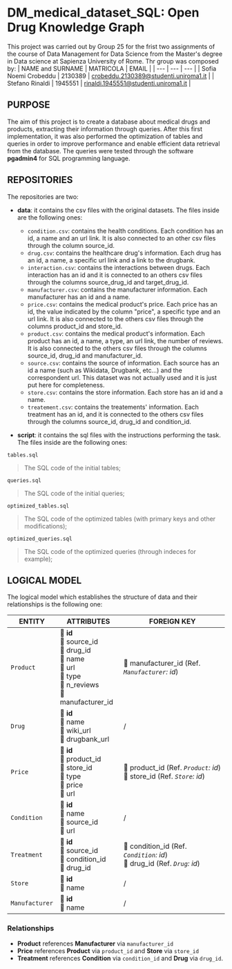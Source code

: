# DM_medical_dataset_SQL: Open Drug Knowledge Graph

This project was carried out by Group 25 for the frist two assignments of the course of Data Management for Data Science from the Master's degree in Data science at Sapienza University of Rome.
Thr group was composed by:
| NAME and SURNAME | MATRICOLA | EMAIL |
| --- | --- | --- |
| Sofia Noemi Crobeddu | 2130389 | crobeddu.2130389@studenti.uniroma1.it | 
| Stefano Rinaldi | 1945551 | rinaldi.1945551@studenti.uniroma1.it |

## PURPOSE

The aim of this project is to create a database about medical drugs and products, extracting their information through queries. After this first implementation, it was also performed the optimization of tables and queries in order to improve performance and enable efficient data retrieval from the database.
The queries were tested through the software **pgadmin4** for SQL programming language.

## REPOSITORIES

The repositories are two:
- **data**: it contains the csv files with the original datasets. The files inside are the following ones:
  - `condition.csv`: contains the health conditions. Each condition has an id, a name and an url link. It is also connected to an other csv files through the column source_id.
  - `drug.csv`: contains the healthcare drug's information. Each drug has an id, a name, a specific url link and a link to the drugbank.
  - `interaction.csv`: contains the interactions between drugs. Each interaction has an id and it is connected to an others csv files through the columns source_drug_id and target_drug_id.
  - `manufacturer.csv`: contains the manufacturer information. Each manufacturer has an id and a name.
  - `price.csv`: contains the medical product's price. Each price has an id, the value indicated by the column "price", a specific type and an url link. It is also connected to the others csv files through the columns product_id and store_id.
  - `product.csv`: contains the medical product's information. Each product has an id, a name, a type, an url link, the number of reviews. It is also connected to the others csv files through the columns source_id, drug_id and manufacturer_id.
  - `source.csv`: contains the source of information. Each source has an id a name (such as Wikidata, Drugbank, etc...) and the correspondent url. This dataset was not actually used and it is just put here for completeness.
  - `store.csv`: contains the store information. Each store has an id and a name.
  - `treatement.csv`: contains the treatements' information. Each treatment has an id, and it is connected to the others csv files through the columns source_id, drug_id and condition_id.

- **script**: it contains the sql files with the instructions performing the task. The files inside are the following ones:

`tables.sql`
> The SQL code of the initial tables;

`queries.sql`
> The SQL code of the initial queries;

`optimized_tables.sql`
> The SQL code of the optimized tables (with primary keys and other modifications);

`optimized_queries.sql`
> The SQL code of the optimized queries (through indeces for example);

## LOGICAL MODEL

The logical model which establishes the structure of data and their relationships is the following one:

| ENTITY          | ATTRIBUTES                                                                                      | FOREIGN KEY                                      |
|-----------------|-------------------------------------------------------------------------------------------------|--------------------------------------------------|
| `Product`       | :key: **id** <br> :small_blue_diamond: source_id <br> :small_blue_diamond: drug_id <br> :small_blue_diamond: name <br> :small_blue_diamond: url <br> :small_blue_diamond: type <br> :small_blue_diamond: n_reviews <br> :small_blue_diamond: manufacturer_id | :link: manufacturer_id (Ref. *`Manufacturer`: id*) |
| `Drug`          | :key: **id** <br> :small_blue_diamond: name <br> :small_blue_diamond: wiki_url <br> :small_blue_diamond: drugbank_url          |   /                                              |
| `Price`         | :key: **id** <br> :small_blue_diamond: product_id <br> :small_blue_diamond: store_id <br> :small_blue_diamond: type <br> :small_blue_diamond: price <br> :small_blue_diamond: url | :link: product_id (Ref. *`Product`: id*) <br> :link: store_id (Ref. *`Store`: id*) |
| `Condition`     | :key: **id** <br> :small_blue_diamond: name <br> :small_blue_diamond: source_id <br> :small_blue_diamond: url                  |   /                                              |
| `Treatment`     | :key: **id** <br> :small_blue_diamond: source_id <br> :small_blue_diamond: condition_id <br> :small_blue_diamond: drug_id       | :link: condition_id (Ref. *`Condition`: id*) <br> :link: drug_id (Ref. *`Drug`: id*) |
| `Store`         | :key: **id** <br> :small_blue_diamond: name                                                     |   /                                              |
| `Manufacturer`  | :key: **id** <br> :small_blue_diamond: name                                                     |   /                                              |

### Relationships

- **Product** references **Manufacturer** via `manufacturer_id`
- **Price** references **Product** via `product_id` and **Store** via `store_id`
- **Treatment** references **Condition** via `condition_id` and **Drug** via `drug_id`.
